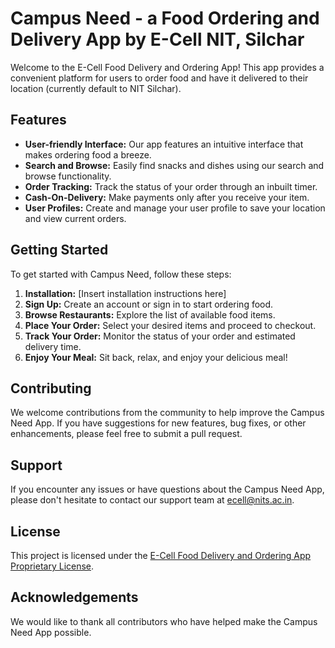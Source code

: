 # Campus Need - a Food Ordering and Delivery App by E-Cell NIT, Silchar

Welcome to the E-Cell Food Delivery and Ordering App! This app provides a convenient platform for users to order food and have it delivered to their location (currently default to NIT Silchar).

## Features

- **User-friendly Interface:** Our app features an intuitive interface that makes ordering food a breeze.
- **Search and Browse:** Easily find snacks and dishes using our search and browse functionality.
- **Order Tracking:** Track the status of your order through an inbuilt timer.
- **Cash-On-Delivery:** Make payments only after you receive your item.
- **User Profiles:** Create and manage your user profile to save your location and view current orders.

## Getting Started

To get started with Campus Need, follow these steps:

1. **Installation:** [Insert installation instructions here]
2. **Sign Up:** Create an account or sign in to start ordering food.
3. **Browse Restaurants:** Explore the list of available food items.
4. **Place Your Order:** Select your desired items and proceed to checkout.
5. **Track Your Order:** Monitor the status of your order and estimated delivery time.
6. **Enjoy Your Meal:** Sit back, relax, and enjoy your delicious meal!

## Contributing

We welcome contributions from the community to help improve the Campus Need App. If you have suggestions for new features, bug fixes, or other enhancements, please feel free to submit a pull request.

## Support

If you encounter any issues or have questions about the Campus Need App, please don't hesitate to contact our support team at ecell@nits.ac.in.

## License

This project is licensed under the [E-Cell Food Delivery and Ordering App Proprietary License](LICENSE).

## Acknowledgements

We would like to thank all contributors who have helped make the Campus Need App possible.


